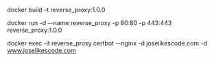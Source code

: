 docker build -t reverse_proxy:1.0.0

docker run -d --name reverse_proxy -p 80:80 -p 443:443 reverse_proxy:1.0.0

docker exec -it reverse_proxy certbot --nginx -d joselikescode.com -d www.joselikescode.com
